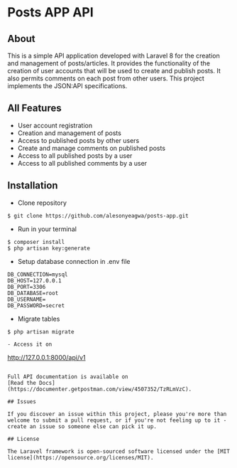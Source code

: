 # Posts APP API

## About
This is a simple API application developed with Laravel 8 for the creation and management of posts/articles. It provides the functionality of the creation of user accounts that will be used to create and publish posts. It also permits comments on each post from other users. This project implements the JSON:API specifications.

## All Features
- User account registration
- Creation and management of posts
- Access to published posts by other users
- Create and manage comments on published posts
- Access to all published posts by a user
- Access to all published comments by a user

## Installation
- Clone repository
```
$ git clone https://github.com/alesonyeagwa/posts-app.git
```
- Run in your terminal
```
$ composer install
$ php artisan key:generate
```

- Setup database connection in .env file
```
DB_CONNECTION=mysql
DB_HOST=127.0.0.1
DB_PORT=3306
DB_DATABASE=root
DB_USERNAME=
DB_PASSWORD=secret
```
- Migrate tables
```
$ php artisan migrate

- Access it on
```
http://127.0.0.1:8000/api/v1
```

Full API documentation is available on
[Read the Docs](https://documenter.getpostman.com/view/4507352/TzRLmVzC).

## Issues

If you discover an issue within this project, please you're more than welcome to submit a pull request, or if you're not feeling up to it - create an issue so someone else can pick it up.

## License

The Laravel framework is open-sourced software licensed under the [MIT license](https://opensource.org/licenses/MIT).
